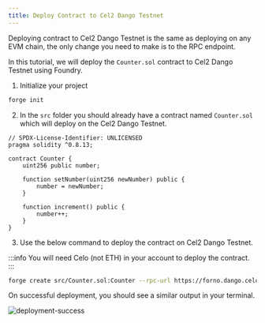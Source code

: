 ```yaml
---
title: Deploy Contract to Cel2 Dango Testnet
---
```


Deploying contract to Cel2 Dango Testnet is the same as deploying on any EVM chain, the only change you need to make is to the RPC endpoint.

In this tutorial, we will deploy the `Counter.sol` contract to Cel2 Dango Testnet using Foundry.

1. Initialize your project

```bash
forge init
```

2. In the `src` folder you should already have a contract named `Counter.sol` which will deploy on the Cel2 Dango Testnet.

```solidity
// SPDX-License-Identifier: UNLICENSED
pragma solidity ^0.8.13;

contract Counter {
    uint256 public number;

    function setNumber(uint256 newNumber) public {
        number = newNumber;
    }

    function increment() public {
        number++;
    }
}
```

3. Use the below command to deploy the contract on Cel2 Dango Testnet.

:::info
You will need Celo (not ETH) in your account to deploy the contract.
:::

```bash
forge create src/Counter.sol:Counter --rpc-url https://forno.dango.celo-testnet.org --private-key [PRIVATE_KEY]
```

On successful deployment, you should see a similar output in your terminal.

![deployment-success](/img/doc-images/deploy-contract-cel2/image.png)
